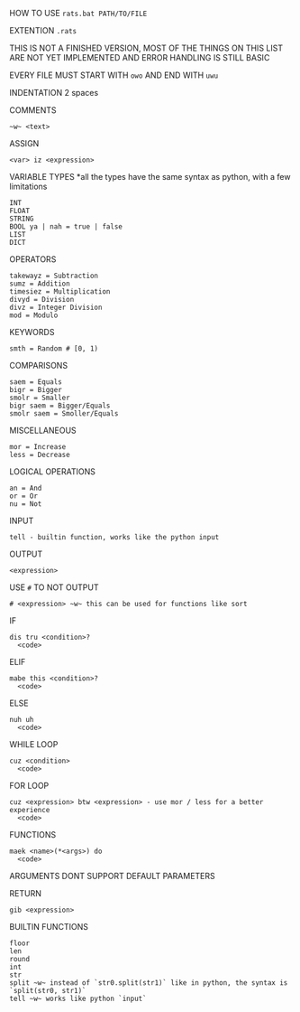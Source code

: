 HOW TO USE
`rats.bat PATH/TO/FILE`

EXTENTION
`.rats`

THIS IS NOT A FINISHED VERSION, MOST OF THE THINGS ON THIS LIST ARE NOT YET IMPLEMENTED AND ERROR HANDLING IS STILL BASIC

EVERY FILE MUST START WITH `owo` AND END WITH `uwu`

INDENTATION
2 spaces

COMMENTS
```
~w~ <text>
```

ASSIGN
```
<var> iz <expression>
```

VARIABLE TYPES
*all the types have the same syntax as python, with a few limitations
```
INT
FLOAT
STRING
BOOL ya | nah = true | false
LIST
DICT
```

OPERATORS
```
takewayz = Subtraction
sumz = Addition
timesiez = Multiplication
divyd = Division
divz = Integer Division
mod = Modulo
```

KEYWORDS
```
smth = Random # [0, 1)
```

COMPARISONS
```
saem = Equals
bigr = Bigger
smolr = Smaller
bigr saem = Bigger/Equals
smolr saem = Smoller/Equals
```

MISCELLANEOUS
```
mor = Increase
less = Decrease
```

LOGICAL OPERATIONS
```
an = And
or = Or
nu = Not
```

INPUT
```
tell - builtin function, works like the python input
```

OUTPUT
```
<expression>
```

USE `#` TO NOT OUTPUT
```
# <expression> ~w~ this can be used for functions like sort
```

IF
```
dis tru <condition>?
  <code>
```

ELIF
```
mabe this <condition>?
  <code>
```

ELSE
```
nuh uh
  <code>
```

WHILE LOOP
```
cuz <condition>
  <code>
```

FOR LOOP
```
cuz <expression> btw <expression> - use mor / less for a better experience
  <code>
```

FUNCTIONS
```
maek <name>(*<args>) do
  <code>
```
ARGUMENTS DONT SUPPORT DEFAULT PARAMETERS

RETURN
```
gib <expression>
```

BUILTIN FUNCTIONS
```
floor
len
round
int
str
split ~w~ instead of `str0.split(str1)` like in python, the syntax is `split(str0, str1)`
tell ~w~ works like python `input`
```